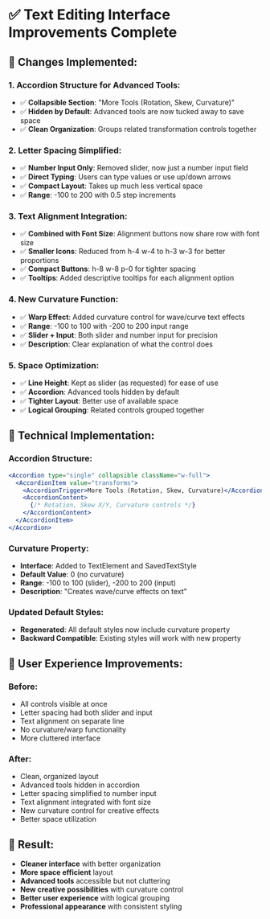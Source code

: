 # ✅ Text Editing Interface Improvements Complete

## 🎯 Changes Implemented:

### **1. Accordion Structure for Advanced Tools:**
- ✅ **Collapsible Section**: "More Tools (Rotation, Skew, Curvature)"
- ✅ **Hidden by Default**: Advanced tools are now tucked away to save space
- ✅ **Clean Organization**: Groups related transformation controls together

### **2. Letter Spacing Simplified:**
- ✅ **Number Input Only**: Removed slider, now just a number input field
- ✅ **Direct Typing**: Users can type values or use up/down arrows
- ✅ **Compact Layout**: Takes up much less vertical space
- ✅ **Range**: -100 to 200 with 0.5 step increments

### **3. Text Alignment Integration:**
- ✅ **Combined with Font Size**: Alignment buttons now share row with font size
- ✅ **Smaller Icons**: Reduced from h-4 w-4 to h-3 w-3 for better proportions
- ✅ **Compact Buttons**: h-8 w-8 p-0 for tighter spacing
- ✅ **Tooltips**: Added descriptive tooltips for each alignment option

### **4. New Curvature Function:**
- ✅ **Warp Effect**: Added curvature control for wave/curve text effects
- ✅ **Range**: -100 to 100 with -200 to 200 input range
- ✅ **Slider + Input**: Both slider and number input for precision
- ✅ **Description**: Clear explanation of what the control does

### **5. Space Optimization:**
- ✅ **Line Height**: Kept as slider (as requested) for ease of use
- ✅ **Accordion**: Advanced tools hidden by default
- ✅ **Tighter Layout**: Better use of available space
- ✅ **Logical Grouping**: Related controls grouped together

## 🔧 Technical Implementation:

### **Accordion Structure:**
```jsx
<Accordion type="single" collapsible className="w-full">
  <AccordionItem value="transforms">
    <AccordionTrigger>More Tools (Rotation, Skew, Curvature)</AccordionTrigger>
    <AccordionContent>
      {/* Rotation, Skew X/Y, Curvature controls */}
    </AccordionContent>
  </AccordionItem>
</Accordion>
```

### **Curvature Property:**
- **Interface**: Added to TextElement and SavedTextStyle
- **Default Value**: 0 (no curvature)
- **Range**: -100 to 100 (slider), -200 to 200 (input)
- **Description**: "Creates wave/curve effects on text"

### **Updated Default Styles:**
- **Regenerated**: All default styles now include curvature property
- **Backward Compatible**: Existing styles will work with new property

## 📱 User Experience Improvements:

### **Before:**
- All controls visible at once
- Letter spacing had both slider and input
- Text alignment on separate line
- No curvature/warp functionality
- More cluttered interface

### **After:**
- Clean, organized layout
- Advanced tools hidden in accordion
- Letter spacing simplified to number input
- Text alignment integrated with font size
- New curvature control for creative effects
- Better space utilization

## 🎨 Result:
- **Cleaner interface** with better organization
- **More space efficient** layout
- **Advanced tools** accessible but not cluttering
- **New creative possibilities** with curvature control
- **Better user experience** with logical grouping
- **Professional appearance** with consistent styling
